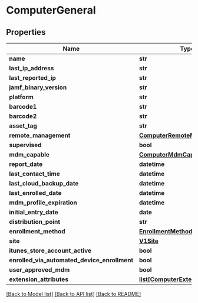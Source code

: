# ComputerGeneral

## Properties
Name | Type | Description | Notes
------------ | ------------- | ------------- | -------------
**name** | **str** |  | [optional] 
**last_ip_address** | **str** |  | [optional] 
**last_reported_ip** | **str** |  | [optional] 
**jamf_binary_version** | **str** |  | [optional] 
**platform** | **str** |  | [optional] 
**barcode1** | **str** |  | [optional] 
**barcode2** | **str** |  | [optional] 
**asset_tag** | **str** |  | [optional] 
**remote_management** | [**ComputerRemoteManagement**](ComputerRemoteManagement.md) |  | [optional] 
**supervised** | **bool** |  | [optional] 
**mdm_capable** | [**ComputerMdmCapability**](ComputerMdmCapability.md) |  | [optional] 
**report_date** | **datetime** |  | [optional] 
**last_contact_time** | **datetime** |  | [optional] 
**last_cloud_backup_date** | **datetime** |  | [optional] 
**last_enrolled_date** | **datetime** |  | [optional] 
**mdm_profile_expiration** | **datetime** |  | [optional] 
**initial_entry_date** | **date** |  | [optional] 
**distribution_point** | **str** |  | [optional] 
**enrollment_method** | [**EnrollmentMethod**](EnrollmentMethod.md) |  | [optional] 
**site** | [**V1Site**](V1Site.md) |  | [optional] 
**itunes_store_account_active** | **bool** |  | [optional] 
**enrolled_via_automated_device_enrollment** | **bool** |  | [optional] 
**user_approved_mdm** | **bool** |  | [optional] 
**extension_attributes** | [**list[ComputerExtensionAttribute]**](ComputerExtensionAttribute.md) |  | [optional] 

[[Back to Model list]](../README.md#documentation-for-models) [[Back to API list]](../README.md#documentation-for-api-endpoints) [[Back to README]](../README.md)


